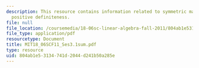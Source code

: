 ```yaml
---
description: This resource contains information related to symmetric matrices and
  positive definiteness.
file: null
file_location: /coursemedia/18-06sc-linear-algebra-fall-2011/804ab1e53134741d2044d241b50a285e_MIT18_06SCF11_Ses3.1sum.pdf
file_type: application/pdf
resourcetype: Document
title: MIT18_06SCF11_Ses3.1sum.pdf
type: resource
uid: 804ab1e5-3134-741d-2044-d241b50a285e
---
```

